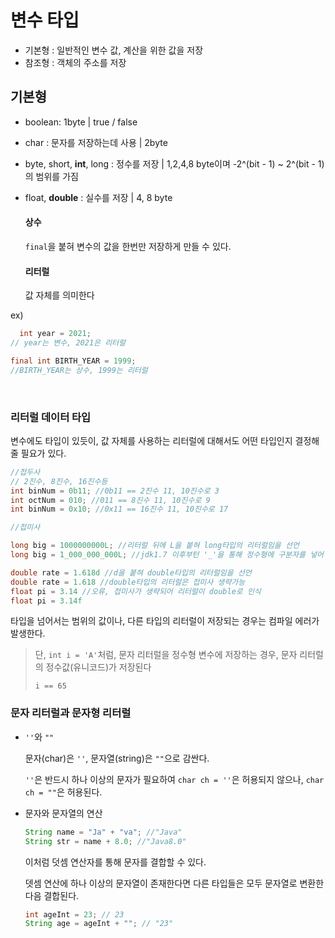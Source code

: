 # 변수 타입

- 기본형 : 일반적인 변수 값, 계산을 위한 값을 저장
- 참조형 : 객체의 주소를 저장



## 기본형

- boolean:  1byte |  true / false

- char : 문자를 저장하는데 사용 | 2byte

- byte, short, **int**, long : 정수를 저장 | 1,2,4,8 byte이며  -2^(bit - 1) ~ 2^(bit - 1)의 범위를 가짐

- float, **double** : 실수를 저장 | 4, 8 byte

  

  #### 상수

  `final`을 붙혀 변수의 값을 한번만 저장하게 만들 수 있다.

  #### 리터럴

  값 자체를 의미한다

ex)

```java
  int year = 2021;
// year는 변수, 2021은 리터럴

final int BIRTH_YEAR = 1999;
//BIRTH_YEAR는 상수, 1999는 리터럴
```

​	

### 리터럴 데이터 타입

변수에도 타입이 있듯이, 값 자체를 사용하는 리터럴에 대해서도 어떤 타입인지 결정해 줄 필요가 있다.

```java
//접두사
// 2진수, 8진수, 16진수등
int binNum = 0b11; //0b11 == 2진수 11, 10진수로 3
int octNum = 010; //011 == 8진수 11, 10진수로 9
int binNum = 0x10; //0x11 == 16진수 11, 10진수로 17

//접미사

long big = 1000000000L; //리터럴 뒤에 L을 붙혀 long타입의 리터럴임을 선언
long big = 1_000_000_000L; //jdk1.7 이후부턴 '_'을 통해 정수형에 구분자를 넣어 큰 수를 편하게 읽을 수 있다

double rate = 1.618d //d을 붙혀 double타입의 리터럴임을 선언
double rate = 1.618 //double타입의 리터럴은 접미사 생략가능
float pi = 3.14 //오류, 접미사가 생략되어 리터럴이 double로 인식
float pi = 3.14f
```



타입을 넘어서는 범위의 값이나, 다른 타입의 리터럴이 저장되는 경우는 컴파일 에러가 발생한다.

> 단, `int i = 'A'`처럼, 문자 리터럴을 정수형 변수에 저장하는 경우, 문자 리터럴의 정수값(유니코드)가 저장된다
>
> `i == 65`



### 문자 리터럴과 문자형 리터럴

- `''`와 `""`

  문자(char)은 `''`, 문자열(string)은 `""`으로 감싼다.

   `''`은 반드시 하나 이상의 문자가 필요하여 `char ch = ''`은 허용되지 않으나, `char ch = ""`은 허용된다.

  

- 문자와 문자열의 연산

  ```java
  String name = "Ja" + "va"; //"Java"
  String str = name + 8.0; //"Java8.0"
  ```

  이처럼 덧셈 연산자를 통해 문자를 결합할 수 있다.

  뎃셈 연산에 하나 이상의 문자열이 존재한다면 다른 타입들은 모두 문자열로 변환한 다음 결합된다.

  ```java
  int ageInt = 23; // 23
  String age = ageInt + ""; // "23"
  ```

  

  